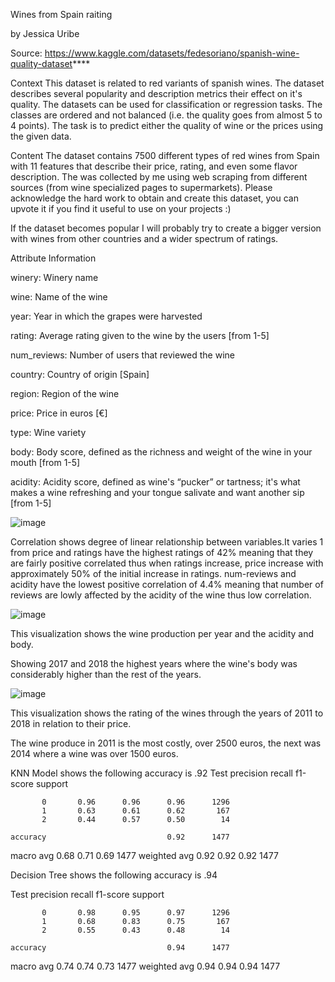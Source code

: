 Wines from Spain raiting

by Jessica Uribe

Source: https://www.kaggle.com/datasets/fedesoriano/spanish-wine-quality-dataset****



Context 
This dataset is related to red variants of spanish wines. The dataset describes several popularity and description metrics their effect on it's quality. The datasets can be used for classification or regression tasks. The classes are ordered and not balanced (i.e. the quality goes from almost 5 to 4 points). The task is to predict either the quality of wine or the prices using the given data.

Content The dataset contains 7500 different types of red wines from Spain with 11 features that describe their price, rating, and even some flavor description. The was collected by me using web scraping from different sources (from wine specialized pages to supermarkets). Please acknowledge the hard work to obtain and create this dataset, you can upvote it if you find it useful to use on your projects :)

If the dataset becomes popular I will probably try to create a bigger version with wines from other countries and a wider spectrum of ratings.

Attribute Information

winery: Winery name

wine: Name of the wine

year: Year in which the grapes were harvested

rating: Average rating given to the wine by the users [from 1-5]

num_reviews: Number of users that reviewed the wine

country: Country of origin [Spain]

region: Region of the wine

price: Price in euros [€]

type: Wine variety

body: Body score, defined as the richness and weight of the wine in your mouth [from 1-5]

acidity: Acidity score, defined as wine's “pucker” or tartness; it's what makes a wine refreshing and your tongue salivate and want another sip [from 1-5]

![image](https://github.com/Juribe7980/project-2/assets/120814725/623265d6-93cf-481e-a525-9dc7912cb11b)




Correlation shows degree of linear relationship between variables.It varies 1 from price and ratings have the highest ratings of 42% meaning that they are fairly positive correlated thus when ratings increase, price increase with approximately 50% of the initial increase in ratings. num-reviews and acidity have the lowest positive correlation of 4.4% meaning that number of reviews are lowly affected by the acidity of the wine thus low correlation.

![image](https://github.com/Juribe7980/project-2/assets/120814725/214463b3-e772-4451-aa2e-78b9b62a16e6)



This visualization shows the wine production per year and the acidity and body.


Showing 2017 and 2018 the highest years where the wine's body was considerably higher than the rest of the years.



![image](https://github.com/Juribe7980/project-2/assets/120814725/40cfc6fc-6fdb-4af8-a344-12312aa14815)




This visualization shows the rating of the wines through the years of 2011 to 2018 in relation to their price.

The wine produce in 2011 is the most costly, over 2500 euros, the next was 2014 where a wine was over 1500 euros.




KNN Model shows the following accuracy is .92
Test
              precision    recall  f1-score   support

           0       0.96      0.96      0.96      1296
           1       0.63      0.61      0.62       167
           2       0.44      0.57      0.50        14

    accuracy                           0.92      1477
   macro avg       0.68      0.71      0.69      1477
weighted avg       0.92      0.92      0.92      1477


Decision Tree shows the following accuracy is .94

Test
              precision    recall  f1-score   support

           0       0.98      0.95      0.97      1296
           1       0.68      0.83      0.75       167
           2       0.55      0.43      0.48        14

    accuracy                           0.94      1477
   macro avg       0.74      0.74      0.73      1477
weighted avg       0.94      0.94      0.94      1477


